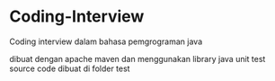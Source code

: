 # Coding-Interview
Coding interview dalam bahasa pemgrograman java

dibuat dengan apache maven dan menggunakan library java unit test
source code dibuat di folder test
